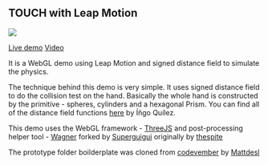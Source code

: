 ## TOUCH with Leap Motion

![](/master/app/images/screenshot.jpg?raw=true)

[Live demo](http://www.edankwan.com/experiments/touch/)
[Video](https://vimeo.com/145873783)

It is a WebGL demo using Leap Motion and signed distance field to simulate the physics.

The technique behind this demo is very simple. It uses signed distance field to do the collision test on the hand. Basically the whole hand is constructed by the primitive - spheres, cylinders and a hexagonal Prism. You can find all of the distance field functions [here](http://iquilezles.org/www/articles/distfunctions/distfunctions.htm) by Íñgo Quílez.

This demo uses the WebGL framework - [ThreeJS](http://threejs.org) and post-processing helper tool - [Wagner](https://github.com/superguigui/Wagner) forked by [Superguigui](https://twitter.com/Superguigui) originally by [thespite](https://twitter.com/thespite)

The prototype folder boilderplate was cloned from [codevember](https://github.com/mattdesl/codevember) by [Mattdesl](https://twitter.com/mattdesl)